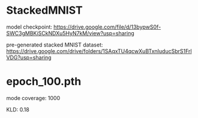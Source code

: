 # StackedMNIST

model checkpoint: https://drive.google.com/file/d/13bypwS0f-SWC3gMBKiSCkNDXu5HyN7kM/view?usp=sharing

pre-generated stacked MNIST dataset: https://drive.google.com/drive/folders/1SAqxTU4qcwXuBTxnIuducSbrS1FrlVDG?usp=sharing

# epoch_100.pth

mode coverage: 1000

KLD: 0.18